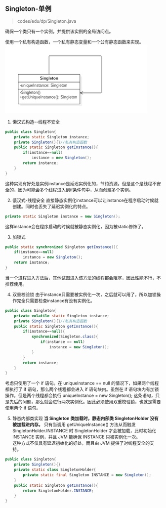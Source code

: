 ## Singleton-单例

> codes/edu/dp/Singleton.java

确保一个类只有一个实例，并提供该实例的全局访问点。

使用一个私有构造函数，一个私有静态变量和一个公有静态函数来实现。
![单例](../../pic/单例.png)
1. 懒汉式构造--线程不安全
```java
public class Singleton{
	private static Singleton instance;
	private Singleton(){}//私有构造函数
	public static Singleton getInstance(){
		if(instance==null)
			instance = new Singleton();
	    return instance;
	}
}
```
这种实现有好处是实例instance是延迟实例化的，节约资源。但是这个是线程不安全的，因为可能会多个线程进入到if条件句中，从而创建多个实例。

2. 饿汉式-线程安全
直接静态实例化instance可以让instance在程序启动时候就创建。同时也丢失了延迟实例化的特点。
```java
private static Singleton instance = new Singleton();
```
这样instance会在程序启动的时候就被静态实例化，因为被static修饰了。

3. 加锁式
```java
public static synchronized Singleton getInstance(){
	if(instance==null)
		instance = new Singleton();
	return instance;
}
```
当一个进程进入方法后，其他试图进入该方法的线程都会阻塞，因此性能不行，不推荐使用。

4. 双重校验锁
由于instance只需要被实例化一次，之后就可以用了，所以加锁操作完全只需要检查instance有没有实例化。
```java
public class Singleton{
	private volatile static Singleton instance;
	private Singleton(){}//私有构造函数
	public static Singleton getInstance(){
		if(instance==null){
			synchronized(Singleton.class){
				if(instance == null)
					instance = new Singleton();
			}
		}
	    return instance;
	}
}
```
考虑只使用了一个 if 语句。在 uniqueInstance == null 的情况下，如果两个线程都执行了 if 语句，那么两个线程都会进入 if 语句块内。虽然在 if 语句块内有加锁操作，但是两个线程都会执行 uniqueInstance = new Singleton(); 这条语句，只是先后的问题，那么就会进行两次实例化。因此必须使用双重校验锁，也就是需要使用两个 if 语句。   

5. 静态内部类实现
**当 Singleton 类加载时，静态内部类 SingletonHolder 没有被加载进内存。** 只有当调用 getUniqueInstance() 方法从而触发 SingletonHolder.INSTANCE 时 SingletonHolder 才会被加载，此时初始化 INSTANCE 实例，并且 JVM 能确保 INSTANCE 只被实例化一次。   
这种方式不仅具有延迟初始化的好处，而且由 JVM 提供了对线程安全的支持。
```java
public class Singleton{
	private Singleton(){}
	private static class SingletonHolder{
		private static final Singleton INSTANCE = new Singleton();
	}
	public static Singleton getInstance(){
		return SingletonHolder.INSTANCE;
	}
}
```
